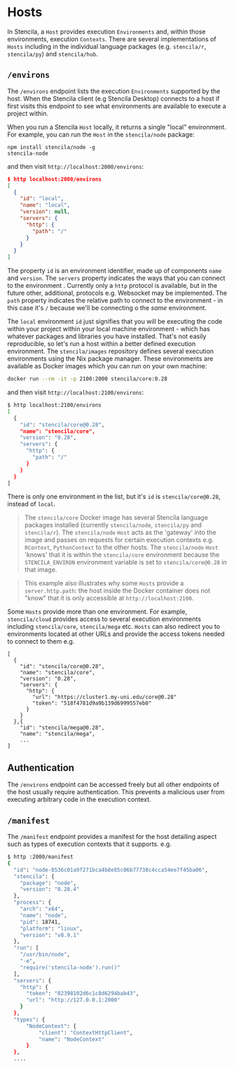 # Hosts

In Stencila, a `Host` provides execution `Environments` and, within those environments, execution `Contexts`. There are several implementations of `Hosts` including in the individual language packages (e.g. `stencila/r`, `stencila/py`) and `stencila/hub`.

## `/environs`

The `/environs` endpoint lists the execution `Environments` supported by the host. When the Stencila client (e.g Stencila Desktop) connects to a host if first visits this endpoint to see what environments are available to execute a project within.

When you run a Stencila `Host` locally, it returns a single "local" environment. For example, you can run the `Host` in the `stencila/node` package:

```
npm install stencila/node -g
stencila-node
```

and then visit `http://localhost:2000/environs`:

```json
$ http localhost:2000/environs
[
  {
    "id": "local",
    "name": "local",
    "version": null,
    "servers": {
      "http": {
        "path": "/"
      }
    }
  }
]
```

The property `id` is an environment identifier, made up of components `name` and `version`. The `servers` property indicates the ways that you can connect to the environment . Currently only a `http` protocol is available, but in the future other, additional, protocols e.g. Websocket may be implemented. The `path` property indicates the relative path to connect to the environment - in this case it's `/` because we'll be connecting o the _same_ environment.

The `local` environment `id` just signifies that you will be executing the code within your project within your local machine environment - which has whatever packages and libraries you have installed. That's not easily reproducible, so let's run a host within a better defined execution environment. The `stencila/images` repository defines several execution environments using the Nix package manager. These environments are available as Docker images which you can run on your own machine:

```bash
docker run --rm -it -p 2100:2000 stencila/core:0.28
```

and then visit `http://localhost:2100/environs`:

```bash
$ http localhost:2100/environs
[
  {
    "id": "stencila/core@0.28",
    "name": "stencila/core",
    "version": "0.28",
    "servers": {
      "http": {
        "path": "/"
      }
    }
  }
]

```

There is only one environment in the list, but it's `id` is `stencila/core@0.28`, instead of `local`.

> The `stencila/core` Docker image has several Stencila language packages installed (currently `stencila/node`, `stencila/py` and `stencila/r`). The `stencila/node` `Host` acts as the 'gateway' into the image and passes on requests for certain execution contexts e.g. `RContext`, `PythonContext` to the other hosts. The `stencila/node` `Host` 'knows' that it is within the `stencila/core` environment because the `STENCILA_ENVIRON` environment variable is set to `stencila/core@0.28` in that image.

> This example also illustrates why some `Hosts` provide a `server.http.path`: the host inside the Docker container does not "know" that it is only accessible at `http://localhost:2100`.

Some `Hosts` provide more than one environment. For example, `stencila/cloud` provides access to several execution environments including `stencila/core`, `stencila/mega` etc. `Hosts` can also redirect you to environments located at other URLs and provide the access tokens needed to connect to them e.g.

```
[
  {
    "id": "stencila/core@0.28",
    "name": "stencila/core",
    "version": "0.28",
    "servers": {
      "http": {
        "url": "https://cluster1.my-uni.edu/core@0.28"
        "token": "518f4781d9a9b139d6999557eb0"
      }
    }
  },{
    "id": "stencila/mega@0.28",
    "name": "stencila/mega",
    ...
]

```

## Authentication

The `/environs` endpoint can be accessed freely but all other endpoints of the host usually require authentication. This prevents a malicious user from executing arbitrary code in the execution context.

## `/manifest`

The `/manifest` endpoint provides a manifest for the host detailing aspect such as types of execution contexts that it supports. e.g.

```bash
$ http :2000/manifest
{
  "id": "node-8536c01a9f271bca4b8e85c06b77738c4cca54ee7f45ba06",
  "stencila": {
    "package": "node",
    "version": "0.28.4"
  },
  "process": {
    "arch": "x64",
    "name": "node",
    "pid": 18741,
    "platform": "linux",
    "version": "v8.9.1"
  },
  "run": [
    "/usr/bin/node",
    "-e",
    "require('stencila-node').run()"
  ],
  "servers": {
    "http": {
      "token": "02398102d6c1c8d6294bab43",
      "url": "http://127.0.0.1:2000"
    }
  },
  "types": {
      "NodeContext": {
          "client": "ContextHttpClient",
          "name": "NodeContext"
      }
  },
  ....

```
